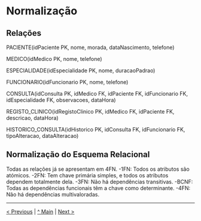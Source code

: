 # Normalização

## Relações

PACIENTE(idPaciente PK, nome, morada, dataNascimento, telefone)

MEDICO(idMedico PK, nome, telefone)

ESPECIALIDADE(idEspecialidade PK, nome, duracaoPadrao)

FUNCIONARIO(idFuncionario PK, nome, telefone)

CONSULTA(idConsulta PK, idMedico FK, idPaciente FK, idFuncionario FK, idEspecialidade FK, observacoes, dataHora)

REGISTO_CLINICO(idRegistoClinico PK, idMedico FK, idPaciente FK, descricao, dataHora)

HISTORICO_CONSULTA(idHistorico PK, idConsulta FK, idFuncionario FK, tipoAlteracao, dataAlteracao)

## Normalização do Esquema Relacional

Todas as relações já se apresentam em 4FN.
  -1FN: Todos os atributos são atómicos.
  -2FN: Tem chave primária simples, e todos os atributos dependem totalmente dela.
  -3FN: Não há dependências transitivas.
  -BCNF: Todas as dependências funcionais têm a chave como determinante.
  -4FN: Não há dependências multivaloradas.
  
---
[< Previous](rebd02.md) | [^ Main](/../../) | [Next >](rebd04.md)
